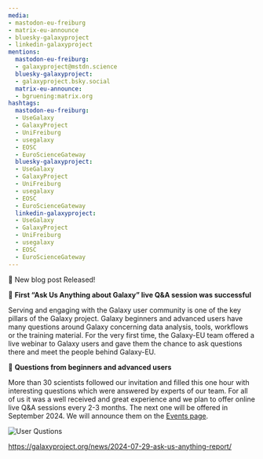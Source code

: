 ```yaml
---
media:
- mastodon-eu-freiburg
- matrix-eu-announce
- bluesky-galaxyproject
- linkedin-galaxyproject
mentions:
  mastodon-eu-freiburg:
  - galaxyproject@mstdn.science
  bluesky-galaxyproject:
  - galaxyproject.bsky.social
  matrix-eu-announce:
  - bgruening:matrix.org
hashtags:
  mastodon-eu-freiburg:
  - UseGalaxy
  - GalaxyProject
  - UniFreiburg
  - usegalaxy
  - EOSC
  - EuroScienceGateway
  bluesky-galaxyproject:
  - UseGalaxy
  - GalaxyProject
  - UniFreiburg
  - usegalaxy
  - EOSC
  - EuroScienceGateway
  linkedin-galaxyproject:
  - UseGalaxy
  - GalaxyProject
  - UniFreiburg
  - usegalaxy
  - EOSC
  - EuroScienceGateway
---
```

📝 New blog post Released!

🚀 **First “Ask Us Anything about Galaxy” live Q\&A session was successful**


Serving and engaging with the Galaxy user community is one of the key pillars of the Galaxy project. Galaxy beginners and advanced users have many questions around Galaxy concerning data analysis, tools, workflows or the training material. For the very first time, the Galaxy\-EU team offered a live webinar to Galaxy users and gave them the chance to ask questions there and meet the people behind Galaxy\-EU.


🌟 **Questions from beginners and advanced users**


More than 30 scientists followed our invitation and filled this one hour with interesting questions which were answered by experts of our team. For all of us it was a well received and great experience and we plan to offer online live Q\&A sessions every 2\-3 months. The next one will be offered in September 2024\. We will announce them on the [Events page](https://galaxyproject.org/events).


![User Qustions](https://galaxyproject.org/news/2024-07-29-ask-us-anything-report/questions_1.png)

https://galaxyproject.org/news/2024-07-29-ask-us-anything-report/